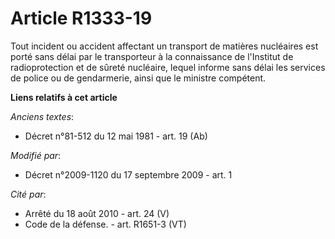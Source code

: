 # Article R1333-19

Tout incident ou accident affectant un transport de matières nucléaires est porté sans délai par le transporteur à la
connaissance de l'Institut de radioprotection et de sûreté nucléaire, lequel informe sans délai les services de police ou de
gendarmerie, ainsi que le ministre compétent.

**Liens relatifs à cet article**

_Anciens textes_:

  - Décret n°81-512 du 12 mai 1981 - art. 19 (Ab)

_Modifié par_:

  - Décret n°2009-1120 du 17 septembre 2009 - art. 1

_Cité par_:

  - Arrêté du 18 août 2010 - art. 24 (V)
  - Code de la défense. - art. R1651-3 (VT)
